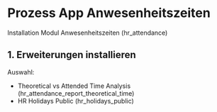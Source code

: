 # Prozess App Anwesenheitszeiten
Installation Modul Anwesenheitszeiten (hr_attendance)

## 1. Erweiterungen installieren
Auswahl:
* Theoretical vs Attended Time Analysis (hr_attendance_report_theoretical_time)
* HR Holidays Public (hr_holidays_public)